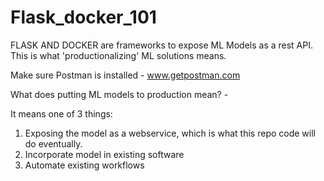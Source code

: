 # Flask_docker_101

FLASK AND DOCKER are frameworks to expose ML Models as a rest API. This is what 'productionalizing' ML solutions means.

Make sure Postman is installed - www.getpostman.com

What does putting ML models to production mean? - 

It means one of 3 things:

1) Exposing the model as a webservice, which is what this repo code will do eventually.
2) Incorporate model in existing software
3) Automate existing workflows
